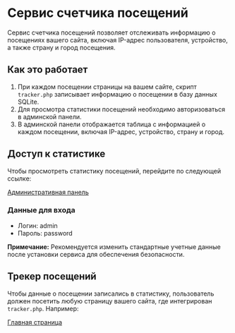 # Сервис счетчика посещений

Сервис счетчика посещений позволяет отслеживать информацию о посещениях вашего сайта, включая IP-адрес пользователя, устройство, а также страну и город посещения.

## Как это работает

1. При каждом посещении страницы на вашем сайте, скрипт `tracker.php` записывает информацию о посещении в базу данных SQLite.
2. Для просмотра статистики посещений необходимо авторизоваться в админской панели.
3. В админской панели отображается таблица с информацией о каждом посещении, включая IP-адрес, устройство, страну и город.

## Доступ к статистике

Чтобы просмотреть статистику посещений, перейдите по следующей ссылке:

[Административная панель](http://psmove97gm.temp.swtest.ru/login.php)

### Данные для входа

- Логин: admin
- Пароль: password

**Примечание:** Рекомендуется изменить стандартные учетные данные после установки сервиса для обеспечения безопасности.

## Трекер посещений

Чтобы данные о посещении записались в статистику, пользователь должен посетить любую страницу вашего сайта, где интегрирован `tracker.php`. Например:

[Главная страница](http://psmove97gm.temp.swtest.ru/)
